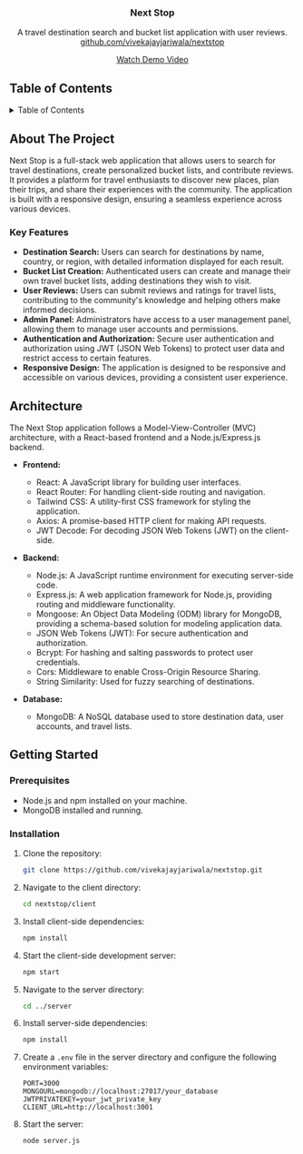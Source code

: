 <div align="center">
  
<h3 align="center">Next Stop</h3>

  <p align="center">
    A travel destination search and bucket list application with user reviews.
    <br />
     <a href="https://github.com/vivekajayjariwala/nextstop">github.com/vivekajayjariwala/nextstop</a>
  </p>
</div>

<!-- REMOVE THIS IF YOU DON'T HAVE A DEMO -->
<!-- TIP: You can alternatively directly upload a video up to 100MB by dropping it in while editing the README on GitHub. This displays a video player directly on GitHub instead of making it so that you have to click an image/link -->
<div align="center">
  <a href="https://youtu.be/JN5ZydEXF6s">
<!--     <img src="https://github.com/user-attachments/assets/f45c9ee9-ad2f-40f4-bb60-e9bbd1472c45" alt="Project Demo"> -->
    <p>Watch Demo Video</p>
  </a>
</div>

## Table of Contents

<details>
  <summary>Table of Contents</summary>
  <ol>
    <li>
      <a href="#about-the-project">About The Project</a>
      <ul>
        <li><a href="#key-features">Key Features</a></li>
      </ul>
    </li>
    <li><a href="#architecture">Architecture</a></li>
    <li>
      <a href="#getting-started">Getting Started</a>
      <ul>
        <li><a href="#prerequisites">Prerequisites</a></li>
        <li><a href="#installation">Installation</a></li>
      </ul>
    </li>
  </ol>
</details>

## About The Project

Next Stop is a full-stack web application that allows users to search for travel destinations, create personalized bucket lists, and contribute reviews. It provides a platform for travel enthusiasts to discover new places, plan their trips, and share their experiences with the community. The application is built with a responsive design, ensuring a seamless experience across various devices.

### Key Features

- **Destination Search:** Users can search for destinations by name, country, or region, with detailed information displayed for each result.
- **Bucket List Creation:** Authenticated users can create and manage their own travel bucket lists, adding destinations they wish to visit.
- **User Reviews:** Users can submit reviews and ratings for travel lists, contributing to the community's knowledge and helping others make informed decisions.
- **Admin Panel:** Administrators have access to a user management panel, allowing them to manage user accounts and permissions.
- **Authentication and Authorization:** Secure user authentication and authorization using JWT (JSON Web Tokens) to protect user data and restrict access to certain features.
- **Responsive Design:** The application is designed to be responsive and accessible on various devices, providing a consistent user experience.

## Architecture

The Next Stop application follows a Model-View-Controller (MVC) architecture, with a React-based frontend and a Node.js/Express.js backend.

- **Frontend:**
    - React: A JavaScript library for building user interfaces.
    - React Router: For handling client-side routing and navigation.
    - Tailwind CSS: A utility-first CSS framework for styling the application.
    - Axios: A promise-based HTTP client for making API requests.
    - JWT Decode: For decoding JSON Web Tokens (JWT) on the client-side.

- **Backend:**
    - Node.js: A JavaScript runtime environment for executing server-side code.
    - Express.js: A web application framework for Node.js, providing routing and middleware functionality.
    - Mongoose: An Object Data Modeling (ODM) library for MongoDB, providing a schema-based solution for modeling application data.
    - JSON Web Tokens (JWT): For secure authentication and authorization.
    - Bcrypt: For hashing and salting passwords to protect user credentials.
    - Cors: Middleware to enable Cross-Origin Resource Sharing.
    - String Similarity: Used for fuzzy searching of destinations.

- **Database:**
    - MongoDB: A NoSQL database used to store destination data, user accounts, and travel lists.

## Getting Started

### Prerequisites

- Node.js and npm installed on your machine.
- MongoDB installed and running.

### Installation

1. Clone the repository:
   ```sh
   git clone https://github.com/vivekajayjariwala/nextstop.git
   ```

2. Navigate to the client directory:
   ```sh
   cd nextstop/client
   ```

3. Install client-side dependencies:
   ```sh
   npm install
   ```

4. Start the client-side development server:
   ```sh
   npm start
   ```

5. Navigate to the server directory:
   ```sh
   cd ../server
   ```

6. Install server-side dependencies:
   ```sh
   npm install
   ```

7. Create a `.env` file in the server directory and configure the following environment variables:
   ```
   PORT=3000
   MONGOURL=mongodb://localhost:27017/your_database
   JWTPRIVATEKEY=your_jwt_private_key
   CLIENT_URL=http://localhost:3001
   ```

8. Start the server:
   ```sh
   node server.js
   ```
